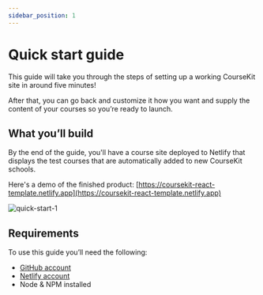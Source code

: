 ```yaml
---
sidebar_position: 1
---
```


# Quick start guide

This guide will take you through the steps of setting up a working CourseKit site in around five minutes!

After that, you can go back and customize it how you want and supply the content of your courses so you’re ready to launch.

## What you’ll build

By the end of the guide, you'll have a course site deployed to Netlify that displays the test courses that are automatically added to new CourseKit schools.

Here's a demo of the finished product: [https://coursekit-react-template.netlify.app](https://coursekit-react-template.netlify.app)

![quick-start-1](/img/quick-start-1.png)

## Requirements

To use this guide you’ll need the following:

- [GitHub account](https://github.com)
- [Netlify account](https://netlify.com)
- Node & NPM installed
